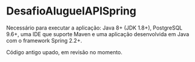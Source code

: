 # DesafioAluguelAPISpring
Necessário para executar a aplicação: Java 8+ (JDK 1.8+), PostgreSQL 9.6+, uma IDE que suporte Maven e uma aplicação desenvolvida em Java com o framework Spring 2.2+.

Código antigo upado, em revisão no momento.
